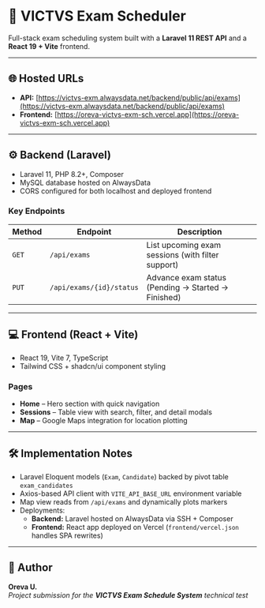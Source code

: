 # 🧾 VICTVS Exam Scheduler

Full-stack exam scheduling system built with a **Laravel 11 REST API** and a **React 19 + Vite** frontend.

---

## 🌐 Hosted URLs
- **API:** [https://victvs-exm.alwaysdata.net/backend/public/api/exams](https://victvs-exm.alwaysdata.net/backend/public/api/exams)  
- **Frontend:** [https://oreva-victvs-exm-sch.vercel.app](https://oreva-victvs-exm-sch.vercel.app)

---

## ⚙️ Backend (Laravel)
- Laravel 11, PHP 8.2+, Composer
- MySQL database hosted on AlwaysData
- CORS configured for both localhost and deployed frontend

### Key Endpoints
| Method | Endpoint | Description |
|--------|-----------|-------------|
| `GET` | `/api/exams` | List upcoming exam sessions (with filter support) |
| `PUT` | `/api/exams/{id}/status` | Advance exam status (Pending → Started → Finished) |

---

## 💻 Frontend (React + Vite)
- React 19, Vite 7, TypeScript
- Tailwind CSS + shadcn/ui component styling

### Pages
- **Home** – Hero section with quick navigation  
- **Sessions** – Table view with search, filter, and detail modals  
- **Map** – Google Maps integration for location plotting  

---

## 🛠 Implementation Notes
- Laravel Eloquent models (`Exam`, `Candidate`) backed by pivot table `exam_candidates`
- Axios-based API client with `VITE_API_BASE_URL` environment variable
- Map view reads from `/api/exams` and dynamically plots markers
- Deployments:
  - **Backend:** Laravel hosted on AlwaysData via SSH + Composer
  - **Frontend:** React app deployed on Vercel (`frontend/vercel.json` handles SPA rewrites)

---

## 👤 Author
**Oreva U.**  
_Project submission for the **VICTVS Exam Schedule System** technical test_
